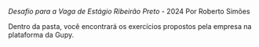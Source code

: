 *Desafio para a Vaga de Estágio Ribeirão Preto* - 2024 Por Roberto Simões

Dentro da pasta, você encontrará os exercícios propostos pela empresa na plataforma da Gupy.
